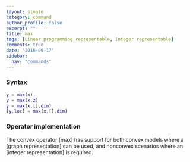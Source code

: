 ```yaml
---
layout: single
category: command
author_profile: false
excerpt: ""
title: max
tags: [Linear programming representable, Integer representable]
comments: true
date: '2016-09-17'
sidebar:
  nav: "commands"
---
```


### Syntax

````matlab
y = max(x)
y = max(x,z)
y = max(x,[],dim)
[y,loc] = max(x,[],dim)
````

### Operator implementation

The convex operator [max] has support for both convex models where a [graph representation] can be used, and nonconvex scenarios where an [integer representation] is required.

